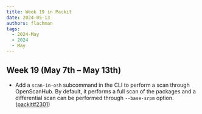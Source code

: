 ```yaml
---
title: Week 19 in Packit
date: 2024-05-13
authors: flachman
tags:
  - 2024-May
  - 2024
  - May
---
```


## Week 19 (May 7th – May 13th)

- Add a `scan-in-osh` subcommand in the CLI to perform a scan through OpenScanHub. By default, it performs a full scan of the packages and a differential scan can be performed through `--base-srpm` option. ([packit#2301](https://github.com/packit/packit/pull/2301))
